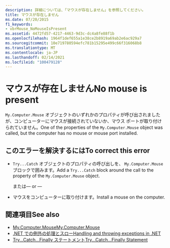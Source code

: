 ```yaml
---
description: 詳細については、「マウスが存在しません」を参照してください。
title: マウスが存在しません
ms.date: 07/20/2015
f1_keywords:
- vbrMouse_NoMouseIsPresent
ms.assetid: 4472fd57-4217-4463-9d3c-dc4a8fe88f1b
ms.openlocfilehash: 1964f1def655a1e38ce2b8919a69ab2e6ac929a7
ms.sourcegitcommit: 10e719780594efc781b15295e499c66f316068b8
ms.translationtype: MT
ms.contentlocale: ja-JP
ms.lasthandoff: 02/14/2021
ms.locfileid: "100479128"
---
```

# <a name="no-mouse-is-present"></a><span data-ttu-id="b06f3-103">マウスが存在しません</span><span class="sxs-lookup"><span data-stu-id="b06f3-103">No mouse is present</span></span>

<span data-ttu-id="b06f3-104">`My.Computer.Mouse` オブジェクトのいずれかのプロパティが呼び出されましたが、コンピューターにマウスが接続されていないか、マウス ポートが取り付けられていません。</span><span class="sxs-lookup"><span data-stu-id="b06f3-104">One of the properties of the `My.Computer.Mouse` object was called, but the computer has no mouse or mouse port installed.</span></span>  
  
## <a name="to-correct-this-error"></a><span data-ttu-id="b06f3-105">このエラーを解決するには</span><span class="sxs-lookup"><span data-stu-id="b06f3-105">To correct this error</span></span>  
  
- <span data-ttu-id="b06f3-106">`Try...Catch` オブジェクトのプロパティの呼び出しを、 `My.Computer.Mouse` ブロックで囲みます。</span><span class="sxs-lookup"><span data-stu-id="b06f3-106">Add a `Try...Catch` block around the call to the property of the `My.Computer.Mouse` object.</span></span>  
  
     <span data-ttu-id="b06f3-107">または</span><span class="sxs-lookup"><span data-stu-id="b06f3-107">— or —</span></span>  
  
- <span data-ttu-id="b06f3-108">マウスをコンピューターに取り付けます。</span><span class="sxs-lookup"><span data-stu-id="b06f3-108">Install a mouse on the computer.</span></span>  
  
## <a name="see-also"></a><span data-ttu-id="b06f3-109">関連項目</span><span class="sxs-lookup"><span data-stu-id="b06f3-109">See also</span></span>

- [<span data-ttu-id="b06f3-110">My.Computer.Mouse</span><span class="sxs-lookup"><span data-stu-id="b06f3-110">My.Computer.Mouse</span></span>](xref:Microsoft.VisualBasic.Devices.Mouse)
- [<span data-ttu-id="b06f3-111">.NET での例外の処理とスロー</span><span class="sxs-lookup"><span data-stu-id="b06f3-111">Handling and throwing exceptions in .NET</span></span>](../../standard/exceptions/index.md)
- [<span data-ttu-id="b06f3-112">Try...Catch...Finally ステートメント</span><span class="sxs-lookup"><span data-stu-id="b06f3-112">Try...Catch...Finally Statement</span></span>](../language-reference/statements/try-catch-finally-statement.md)
